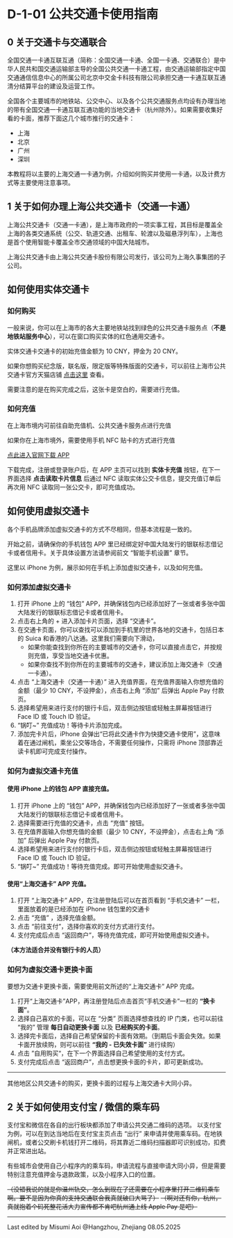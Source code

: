 # D-1-01 公共交通卡使用指南

## 0 关于交通卡与交通联合

全国交通一卡通互联互通（简称：全国交通一卡通、全国一卡通、交通联合）是中华人民共和国交通运输部主导的全国公共交通一卡通工程，由交通运输部指定中国交通通信信息中心的所属公司北京中交金卡科技有限公司承担交通一卡通互联互通清分结算平台的建设及运营工作。

全国各个主要城市的地铁站、公交中心、以及各个公共交通服务点均设有办理当地的带有全国交通一卡通互联互通功能的当地交通卡（杭州除外）。如果需要收集好看的卡面，推荐下面这几个城市推行的交通卡：

* 上海
* 北京
* 广州
* 深圳

本教程将以主要的上海交通一卡通为例，介绍如何购买并使用一卡通，以及计费方式等主要使用注意事项。

## 1 关于如何办理上海公共交通卡（交通一卡通）

上海公共交通卡（交通一卡通），是上海市政府的一项实事工程，其目标是覆盖全上海的各类交通系统（公交、轨道交通、出租车、轮渡以及磁悬浮列车），上海也是首个使用智能卡覆盖全市交通领域的中国大陆城市。

上海公共交通卡由上海公共交通卡股份有限公司发行，该公司为上海久事集团的子公司。

## 如何使用实体交通卡

### 如何购买

一般来说，你可以在上海市的各大主要地铁站找到绿色的公共交通卡服务点（**不是地铁站服务中心**），可以在窗口购买实体的红色通用交通卡。

实体交通卡交通卡的初始充值金额为 10 CNY，押金为 20 CNY。

如果你想购买纪念版，联名版，限定版等特殊版面的交通卡，可以前往上海市公共交通卡官方天猫店铺 [点击这里](https://sctcd.tmall.com/shop/view_shop.htm?appUid=RAzN8HWRNPzKgpAigv1KJanUBVioqj94ZPZXt9sZkXd4w4beFHg&spm=a21n57.1.hoverItem.2) 查看。

需要注意的是在购买完成之后，这张卡是空白的，需要进行充值。

### 如何充值

在上海市境内可前往自助充值机、公共交通卡服务点进行充值

如果你在上海市境外，需要使用手机 NFC 贴卡的方式进行充值

[点此进入官网下载 APP](https://sctcd.tmall.com/shop/view_shop.htm?appUid=RAzN8HWRNPzKgpAigv1KJanUBVioqj94ZPZXt9sZkXd4w4beFHg&spm=a21n57.1.hoverItem.2)

下载完成，注册或登录账户后，在 APP 主页可以找到 **实体卡充值** 按钮，在下一界面选择 **点击读取卡片信息** 后通过 NFC 读取实体公交卡信息，提交充值订单后再次用 NFC 读取同一张公交卡，即可充值成功。

## 如何使用虚拟交通卡

各个手机品牌添加虚拟交通卡的方式不尽相同，但基本流程是一致的。

开始之前，请确保你的手机钱包 APP 里已经绑定好中国大陆发行的银联标志借记卡或者信用卡。关于具体设置方法请参阅前文 “智能手机设置” 章节。

这里以 iPhone 为例，展示如何在手机上添加虚拟交通卡，以及如何充值。

### 如何添加虚拟交通卡

1. 打开 iPhone 上的 “钱包” APP，并确保钱包内已经添加好了一张或者多张中国大陆发行的银联标志借记卡或者信用卡。
2. 点击右上角的 + 进入添加卡片页面，选择 “交通卡”。
3. 在交通卡页面，你可以查找可以添加到手机里的世界各地的交通卡，包括日本的 Suica 和香港的八达通。这里我们需要向下滑动，
    * 如果你能查找到你所在的主要城市的交通卡，你可以直接点击它，并按规则充值，享受当地交通卡优惠。
    * 如果你查找不到你所在的主要城市的交通卡，建议添加上海交通卡（交通一卡通）。
4. 点击 “上海交通卡（交通一卡通）” 进入充值界面，在充值界面输入你想充值的金额（最少 10 CNY，不设押金），点击右上角 “添加” 后弹出 Apple Pay 付款页。
5. 选择希望用来进行支付的银行卡后，双击侧边按钮或轻触主屏幕按钮进行 Face ID 或 Touch ID 验证。
6. “锅叮~” 充值成功！等待卡片添加完成。
7. 添加完卡片后，iPhone 会弹出“已将此交通卡作为快捷交通卡使用”，这意味着在通过闸机，乘坐公交等场合，不需要任何操作，只需将 iPhone 顶部靠近读卡机即可完成支付操作。

### 如何为虚拟交通卡充值

#### 使用 iPhone 上的钱包 APP 直接充值。

1. 打开 iPhone 上的 “钱包” APP，并确保钱包内已经添加好了一张或者多张中国大陆发行的银联标志借记卡或者信用卡。
2. 选择需要进行充值的交通卡，点击 “充值” 按钮。
3. 在充值界面输入你想充值的金额（最少 10 CNY，不设押金），点击右上角 “添加” 后弹出 Apple Pay 付款页。
4. 选择希望用来进行支付的银行卡后，双击侧边按钮或轻触主屏幕按钮进行 Face ID 或 Touch ID 验证。
5. “锅叮~” 充值成功！等待充值完成。即可开始使用虚拟交通卡。

#### 使用“上海交通卡” APP 充值。

1. 打开 “上海交通卡” APP，在注册登陆后可以在首页看到 “手机交通卡” 一栏，里面放着的是已经添加在 iPhone 钱包里的交通卡
2. 点击 “充值” ，选择充值金额。
3. 点击 “前往支付”，选择你喜欢的支付方式进行支付。
4. 支付完成后点击 “返回商户”，等待充值完成，即可开始使用虚拟交通卡。


**（本方法适合并没有银行卡的人员）**

### 如何为虚拟交通卡更换卡面

要想为交通卡更换卡面，需要使用前文所述的“上海交通卡” APP 完成。

1. 打开“上海交通卡”APP，再注册登陆后点击首页“手机交通卡”一栏的 **“换卡面”**。
2. 选择自己喜欢的卡面，可以在 “分类” 页面选择想查找的 IP 门类，也可以前往 “我的” 管理 **每日自动更换卡面** 以及 **已经购买的卡面**。
3. 选择完卡面后，选择自己希望保留的卡面有效期。（到期后卡面会失效。如果卡面开放续购，则可以前往 **“我的 - 已失效卡面”** 进行续购）
4. 点击 ”自用购买“，在下一个界面选择自己希望使用的支付方式。
5. 支付完成后点击 “返回商户”，点击想更换卡面的卡片，即可更新成功。

-----------

其他地区公共交通卡的购买，更换卡面的过程与上海交通卡大同小异。


## 2 关于如何使用支付宝 / 微信的乘车码

支付宝和微信在各自的出行板块都添加了申请公共交通二维码的选项。
以支付宝为例，可以在到达当地后在支付宝主页点击 “出行” 来申请并使用乘车码。在地铁闸机，或者公交刷卡机钱打开二维码，将其靠近二维码扫描器即可识别成功，扣费并正常进出站。

有些城市会使用自己小程序内的乘车码，申请流程与直接申请大同小异，但是需要特别注意充值押金与退款政策，以及小程序入口的位置。

~~（没错我说的就是你温州轨交，怎么到现在了还需要在小程序里打开二维码乘车啊。要不是因为你真的支持交通联合我真就破口大骂了）~~
~~（啊对还有你，杭州，真就抱着个码死整花活大力宣传都不肯吧杭州通上线 Apple Pay 是吧）~~

----------------------------

Last edited by Misumi Aoi @Hangzhou, Zhejiang 
08.05.2025 
